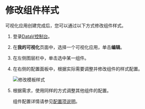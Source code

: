 # 修改组件样式

可视化应用创建完成后，您可以通过以下方式修改组件样式。

1.  登录[DataV控制台](https://datav.aliyun.com/)。

2.  在**我的可视化**页面中，选择一个可视化应用，单击**编辑**。

3.  在左侧图层栏中，单击选中某一组件。

4.  在右侧的配置面板中，根据实际需要调整并修改组件的样式配置。

    ![修改模板样式](https://static-aliyun-doc.oss-cn-hangzhou.aliyuncs.com/assets/img/zh-CN/4059922061/p10317.png)

5.  根据需求，使用同样的方式调整其他组件的配置。

    组件配置详情请参见[配置项说明](/cn.zh-CN/组件指南/配置项说明.md)。


